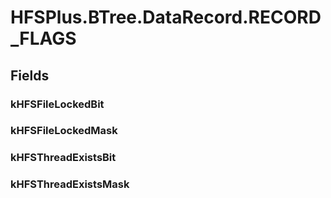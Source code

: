 ﻿


# HFSPlus.BTree.DataRecord.RECORD_FLAGS

## Fields

### kHFSFileLockedBit

### kHFSFileLockedMask

### kHFSThreadExistsBit

### kHFSThreadExistsMask
